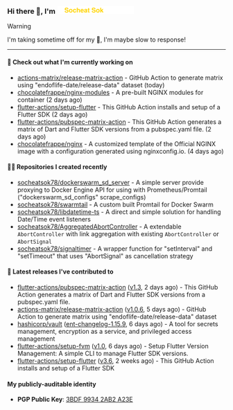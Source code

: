<h3>
   Hi there 👋,
   I'm <a href="#"><img src="assets/branding.svg" width="177" height="18"></a>
</h3>

> [!WARNING]
> I'm taking sometime off for my 👶, I'm maybe slow to response!

---
#### 👷 Check out what I'm currently working on

- [actions-matrix/release-matrix-action](https://github.com/actions-matrix/release-matrix-action) - GitHub Action to generate matrix using &#34;endoflife-date/release-data&#34; dataset (today)
- [chocolatefrappe/nginx-modules](https://github.com/chocolatefrappe/nginx-modules) - A pre-built NGINX modules for container (2 days ago)
- [flutter-actions/setup-flutter](https://github.com/flutter-actions/setup-flutter) - This GitHub Action installs and setup of a Flutter SDK (2 days ago)
- [flutter-actions/pubspec-matrix-action](https://github.com/flutter-actions/pubspec-matrix-action) - This GitHub Action generates a matrix of Dart and Flutter SDK versions from a pubspec.yaml file. (2 days ago)
- [chocolatefrappe/nginx](https://github.com/chocolatefrappe/nginx) - A customized template of the Official NGINX image with a configuration generated using nginxconfig.io. (4 days ago)

#### 👨‍💻 Repositories I created recently

- [socheatsok78/dockerswarm_sd_server](https://github.com/socheatsok78/dockerswarm_sd_server) - A simple server provide proxying to Docker Engine API for using with Prometheus/Promtail (&#34;dockerswarm_sd_configs&#34; scrape_configs)
- [socheatsok78/swarmtail](https://github.com/socheatsok78/swarmtail) - A custom built Promtail for Docker Swarm
- [socheatsok78/libdatetime-ts](https://github.com/socheatsok78/libdatetime-ts) - A direct and simple solution for handling Date/Time event listeners
- [socheatsok78/AggregatedAbortController](https://github.com/socheatsok78/AggregatedAbortController) - A extendable `AbortController` with link aggregation with existing `AbortController` or `AbortSignal`
- [socheatsok78/signaltimer](https://github.com/socheatsok78/signaltimer) - A wrapper function for &#34;setInterval&#34; and &#34;setTimeout&#34; that uses &#34;AbortSignal&#34; as cancellation strategy

#### 🚀 Latest releases I've contributed to

- [flutter-actions/pubspec-matrix-action](https://github.com/flutter-actions/pubspec-matrix-action) ([v1.3](https://github.com/flutter-actions/pubspec-matrix-action/releases/tag/v1.3), 2 days ago) - This GitHub Action generates a matrix of Dart and Flutter SDK versions from a pubspec.yaml file.
- [actions-matrix/release-matrix-action](https://github.com/actions-matrix/release-matrix-action) ([v1.0.6](https://github.com/actions-matrix/release-matrix-action/releases/tag/v1.0.6), 5 days ago) - GitHub Action to generate matrix using &#34;endoflife-date/release-data&#34; dataset
- [hashicorp/vault](https://github.com/hashicorp/vault) ([ent-changelog-1.15.9](https://github.com/hashicorp/vault/releases/tag/ent-changelog-1.15.9), 6 days ago) - A tool for secrets management, encryption as a service, and privileged access management
- [flutter-actions/setup-fvm](https://github.com/flutter-actions/setup-fvm) ([v1.0](https://github.com/flutter-actions/setup-fvm/releases/tag/v1.0), 6 days ago) - Setup Flutter Version Management: A simple CLI to manage Flutter SDK versions.
- [flutter-actions/setup-flutter](https://github.com/flutter-actions/setup-flutter) ([v3.6](https://github.com/flutter-actions/setup-flutter/releases/tag/v3.6), 2 weeks ago) - This GitHub Action installs and setup of a Flutter SDK

#### My publicly-auditable identity
   - **PGP Public Key**: [3BDF 9934 2AB2 A23E](https://keyserver.ubuntu.com/pks/lookup?search=73E235BAB2858AF5EBBBD4063BDF99342AB2A23E&fingerprint=on&options=mr&op=index)
